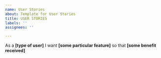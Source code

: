 ```yaml
---
name: User Stories
about: Template for User Stories
title: USER STORIES
labels: ''
assignees: ''

---
```


As a **[type of user]** I want **[some particular feature]** so that **[some benefit received]**
